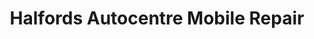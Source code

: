 ---
title: "Halfords Autocentre Mobile Repair"
url: /chelmsford/halfords-autocentre-mobile-repair/
shop: car repair
---